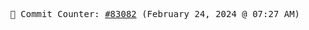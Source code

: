 <p align="center">
    <samp>
        📮 Commit Counter: <a href="https://github.com/Javascript-void0/Javascript-void0/commits/main">#83082</a> (February 24, 2024 @ 07:27 AM)
    </samp>
</p>